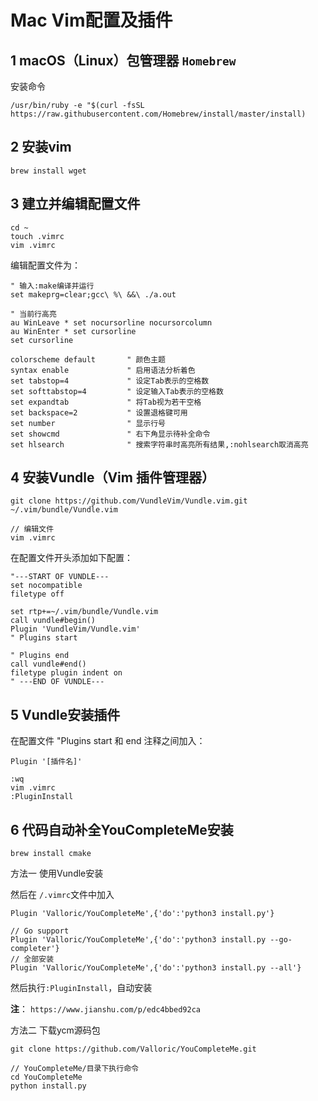 # Mac Vim配置及插件

## 1 macOS（Linux）包管理器 `Homebrew`

安装命令

```brew
/usr/bin/ruby -e "$(curl -fsSL https://raw.githubusercontent.com/Homebrew/install/master/install)
```

## 2 安装vim

```brew
brew install wget
```

## 3 建立并编辑配置文件

```brew
cd ~
touch .vimrc
vim .vimrc
```

编辑配置文件为：

```vim
" 输入:make编译并运行
set makeprg=clear;gcc\ %\ &&\ ./a.out

" 当前行高亮
au WinLeave * set nocursorline nocursorcolumn
au WinEnter * set cursorline
set cursorline

colorscheme default       " 颜色主题
syntax enable             " 启用语法分析着色
set tabstop=4             " 设定Tab表示的空格数
set softtabstop=4         " 设定输入Tab表示的空格数
set expandtab             " 将Tab视为若干空格
set backspace=2           " 设置退格键可用
set number                " 显示行号
set showcmd               " 右下角显示待补全命令
set hlsearch              " 搜索字符串时高亮所有结果,:nohlsearch取消高亮
```

## 4 安装Vundle（Vim 插件管理器）

```git
git clone https://github.com/VundleVim/Vundle.vim.git ~/.vim/bundle/Vundle.vim

// 编辑文件
vim .vimrc
```

在配置文件开头添加如下配置：

```vim
"---START OF VUNDLE---
set nocompatible
filetype off

set rtp+=~/.vim/bundle/Vundle.vim
call vundle#begin()
Plugin 'VundleVim/Vundle.vim'
" Plugins start

" Plugins end
call vundle#end()
filetype plugin indent on
" ---END OF VUNDLE---
```

## 5 Vundle安装插件

在配置文件 "Plugins start 和 end 注释之间加入：

```vim
Plugin '[插件名]'

:wq
vim .vimrc
:PluginInstall
```

## 6 代码自动补全YouCompleteMe安装

```brew
brew install cmake
```

方法一 使用Vundle安装

然后在 `/.vimrc`文件中加入

```vim
Plugin 'Valloric/YouCompleteMe',{'do':'python3 install.py'}

// Go support
Plugin 'Valloric/YouCompleteMe',{'do':'python3 install.py --go-completer'}
// 全部安装
Plugin 'Valloric/YouCompleteMe',{'do':'python3 install.py --all'}
```

然后执行`:PluginInstall`，自动安装

**注**： `https://www.jianshu.com/p/edc4bbed92ca`

方法二
下载ycm源码包

```git
git clone https://github.com/Valloric/YouCompleteMe.git

// YouCompleteMe/目录下执行命令
cd YouCompleteMe
python install.py
```

